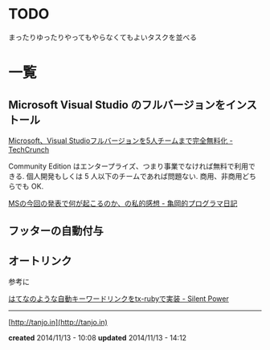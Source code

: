 # TODO

まったりゆったりやってもやらなくてもよいタスクを並べる

# 一覧

## Microsoft Visual Studio のフルバージョンをインストール

[Microsoft、Visual Studioフルバージョンを5人チームまで完全無料化 - TechCrunch](http://jp.techcrunch.com/2014/11/13/20141110spacex-will-announce-micro-satellites-for-low-cost-internet-within-three-months-2/)

Community Edition はエンタープライズ、つまり事業でなければ無料で利用できる.
個人開発もしくは 5 人以下のチームであれば問題ない.
商用、非商用どちらでも OK.

[MSの今回の発表で何が起こるのか、の私的感想 - 亀岡的プログラマ日記](http://posaune.hatenablog.com/entry/2014/11/13/090602)

## フッターの自動付与

## オートリンク

参考に

[はてなのような自動キーワードリンクをtx-rubyで実装 - Silent Power](http://silentpower2.blogspot.jp/2009/08/tx-ruby.html)

---

[http://tanjo.in](http://tanjo.in)

**created** 2014/11/13 - 10:08
**updated** 2014/11/13 - 14:12
